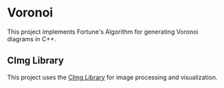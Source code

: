 # Voronoi
This project implements Fortune's Algorithm for generating Voronoi diagrams in C++.

## CImg Library
This project uses the [CImg Library](https://cimg.eu/) for image processing and visualization.
